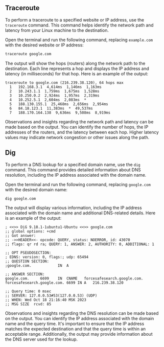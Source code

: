 ## Traceroute

To perform a traceroute to a specified website or IP address, use the `traceroute` command. This command helps identify the network path and latency from your Linux machine to the destination.

Open the terminal and run the following command, replacing `example.com` with the desired website or IP address:

```bash
traceroute google.com
```

The output will show the hops (routers) along the network path to the destination. Each line represents a hop and displays the IP address and latency (in milliseconds) for that hop. Here is an example of the output:

```
traceroute to google.com (216.239.38.120), 64 hops max
  1   192.168.3.1  4,614ms  1,146ms  1,163ms 
  2   10.243.1.1  1,759ms  1,675ms  1,528ms 
  3   10.250.0.2  2,924ms  1,957ms  2,319ms 
  4   10.252.5.1  2,604ms  2,083ms  * 
  5   188.130.155.1  25,468ms  2,656ms  2,954ms 
  6   84.18.123.1  11,383ms  *  49,537ms 
  7   188.170.164.138  9,636ms  9,508ms  8,919ms
```

Observations and insights regarding the network path and latency can be made based on the output. You can identify the number of hops, the IP addresses of the routers, and the latency between each hop. Higher latency values may indicate network congestion or other issues along the path.

## Dig

To perform a DNS lookup for a specified domain name, use the `dig` command. This command provides detailed information about DNS resolution, including the IP address associated with the domain name.

Open the terminal and run the following command, replacing `google.com` with the desired domain name:

```bash
dig google.com
```

The output will display various information, including the IP address associated with the domain name and additional DNS-related details. Here is an example of the output:

```
; <<>> DiG 9.18.1-1ubuntu1-Ubuntu <<>> google.com
;; global options: +cmd
;; Got answer:
;; ->>HEADER<<- opcode: QUERY, status: NOERROR, id: 43070
;; flags: qr rd ra; QUERY: 1, ANSWER: 2, AUTHORITY: 0, ADDITIONAL: 1

;; OPT PSEUDOSECTION:
; EDNS: version: 0, flags:; udp: 65494
;; QUESTION SECTION:
;google.com.			IN	A

;; ANSWER SECTION:
google.com.		6699	IN	CNAME	forcesafesearch.google.com.
forcesafesearch.google.com. 6699 IN	A	216.239.38.120

;; Query time: 0 msec
;; SERVER: 127.0.0.53#53(127.0.0.53) (UDP)
;; WHEN: Wed Oct 18 21:16:40 MSK 2023
;; MSG SIZE  rcvd: 85
```

Observations and insights regarding the DNS resolution can be made based on the output. You can identify the IP address associated with the domain name and the query time. It's important to ensure that the IP address matches the expected destination and that the query time is within an acceptable range. Additionally, the output may provide information about the DNS server used for the lookup.